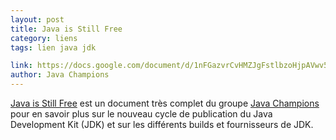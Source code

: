 ```yaml
---
layout: post
title: Java is Still Free
category: liens
tags: lien java jdk

link: https://docs.google.com/document/d/1nFGazvrCvHMZJgFstlbzoHjpAVwv5DEdnaBr_5pKuHo/edit?usp=sharing
author: Java Champions
---
```


[Java is Still Free](https://docs.google.com/document/d/1nFGazvrCvHMZJgFstlbzoHjpAVwv5DEdnaBr_5pKuHo/edit?usp=sharing)
est un document très complet du groupe [Java Champions](https://community.oracle.com/community/groundbreakers/java/java-champions)
pour en savoir plus sur le nouveau cycle de publication du Java Development Kit (JDK) et sur les
différents builds et fournisseurs de JDK.

